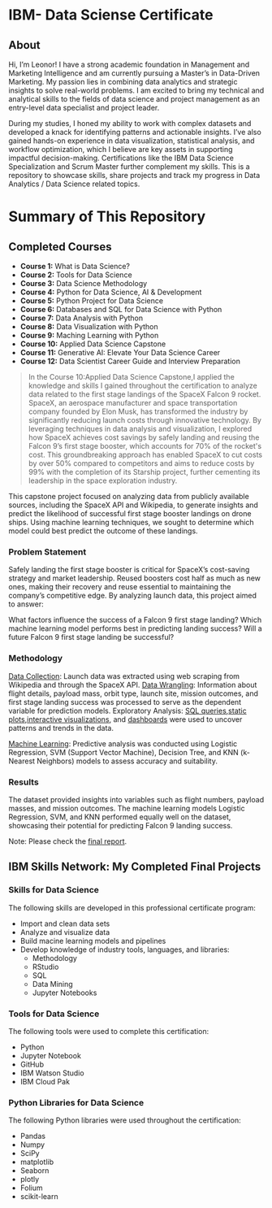 # IBM- Data Sciense Certificate
## About
Hi, I’m Leonor! I have a strong academic foundation in Management and Marketing Intelligence and am currently pursuing a Master’s in Data-Driven Marketing. My passion lies in combining data analytics and strategic insights to solve real-world problems. I am excited to bring my technical and analytical skills to the fields of data science and project management as an entry-level data specialist and project leader.

During my studies, I honed my ability to work with complex datasets and developed a knack for identifying patterns and actionable insights. I’ve also gained hands-on experience in data visualization, statistical analysis, and workflow optimization, which I believe are key assets in supporting impactful decision-making. Certifications like the IBM Data Science Specialization and Scrum Master further complement my skills.
This is a repository to showcase skills, share projects and track my progress in Data Analytics / Data Science related topics.

# Summary of This Repository
## Completed Courses 
- **Course 1:** What is Data Science?
- **Course 2:** Tools for Data Science
- **Course 3:** Data Science Methodology
- **Course 4:** Python for Data Science, AI & Development
- **Course 5:** Python Project for Data Science
- **Course 6:** Databases and SQL for Data Science with Python
- **Course 7:** Data Analysis with Python
- **Course 8:** Data Visualization with Python
- **Course 9:** Maching Learning with Python
- **Course 10:** Applied Data Science Capstone
- **Course 11:** Generative AI: Elevate Your Data Science Career
- **Course 12:** Data Scientist Career Guide and Interview Preparation

> In the Course 10:Applied Data Science Capstone,I applied the knowledge and skills I gained throughout the certification to analyze data related to the first stage landings of the SpaceX Falcon 9 rocket. SpaceX, an aerospace manufacturer and space transportation company founded by Elon Musk, has transformed the industry by significantly reducing launch costs through innovative technology. By leveraging techniques in data analysis and visualization, I explored how SpaceX achieves cost savings by safely landing and reusing the Falcon 9’s first stage booster, which accounts for 70% of the rocket's cost. This groundbreaking approach has enabled SpaceX to cut costs by over 50% compared to competitors and aims to reduce costs by 99% with the completion of its Starship project, further cementing its leadership in the space exploration industry.

This capstone project focused on analyzing data from publicly available sources, including the SpaceX API and Wikipedia, to generate insights and predict the likelihood of successful first stage booster landings on drone ships. Using machine learning techniques, we sought to determine which model could best predict the outcome of these landings.

### Problem Statement
Safely landing the first stage booster is critical for SpaceX’s cost-saving strategy and market leadership. Reused boosters cost half as much as new ones, making their recovery and reuse essential to maintaining the company’s competitive edge. By analyzing launch data, this project aimed to answer:

What factors influence the success of a Falcon 9 first stage landing?
Which machine learning model performs best in predicting landing success?
Will a future Falcon 9 first stage landing be successful?

### Methodology
[Data Collection](https://github.com/leonorduarte/LeonorDuarte-IBM-data-sciense-certificate/blob/main/1Capstone_Leonor%20Duarte_Data_Collection.ipynb): Launch data was extracted using web scraping from Wikipedia and through the SpaceX API. 
[Data Wrangling](https://github.com/leonorduarte/LeonorDuarte-IBM-data-sciense-certificate/blob/main/3-Capstone_LeonorDuarte_Data_Wrangling%20(2).ipynb): Information about flight details, payload mass, orbit type, launch site, mission outcomes, and first stage landing success was processed to serve as the dependent variable for prediction models. 
Exploratory Analysis: [SQL queries](https://github.com/leonorduarte/LeonorDuarte-IBM-data-sciense-certificate/blob/main/4_Capstone_LeonorDuarte_EDA_SQL%20(2).ipynb),[static plots](https://github.com/leonorduarte/LeonorDuarte-IBM-data-sciense-certificate/blob/main/6_LeonorDuarte_Launch_Site_Location%20(1).ipynb),[interactive visualizations](https://github.com/leonorduarte/LeonorDuarte-IBM-data-sciense-certificate/blob/main/5_Capstone_LeonorDuarte_EDA_Data_Visualization%20(1).ipynb), and [dashboards](https://github.com/leonorduarte/LeonorDuarte-IBM-data-sciense-certificate/blob/main/7-App) were used to uncover patterns and trends in the data. 

[Machine Learning](https://github.com/leonorduarte/LeonorDuarte-IBM-data-sciense-certificate/blob/main/8_Capstone_LeonorDuarte_Machine_Learning_Prediction%20(1)%20(1).ipynb): Predictive analysis was conducted using Logistic Regression, SVM (Support Vector Machine), Decision Tree, and KNN (k-Nearest Neighbors) models to assess accuracy and suitability.

### Results
The dataset provided insights into variables such as flight numbers, payload masses, and mission outcomes. The machine learning models Logistic Regression, SVM, and KNN performed equally well on the dataset, showcasing their potential for predicting Falcon 9 landing success.

Note: Please check the [final report](https://github.com/leonorduarte/LeonorDuarte-IBM-data-sciense-certificate/blob/main/Final%20report_%20LD_.pdf).


## IBM Skills Network: My Completed Final Projects
### Skills for Data Science
The following skills are developed in this professional certificate program:
- Import and clean data sets
- Analyze and visualize data
- Build macine learning models and pipelines
- Develop knowledge of industry tools, languages, and libraries:
  - Methodology
  - RStudio
  - SQL
  - Data Mining
  - Jupyter Notebooks
### Tools for Data Science
The following tools were used to complete this certification:
- Python
- Jupyter Notebook
- GitHub
- IBM Watson Studio
- IBM Cloud Pak
### Python Libraries for Data Science
The following Python libraries were used throughout the certification:
- Pandas
- Numpy
- SciPy
- matplotlib
- Seaborn
- plotly
- Folium
- scikit-learn
